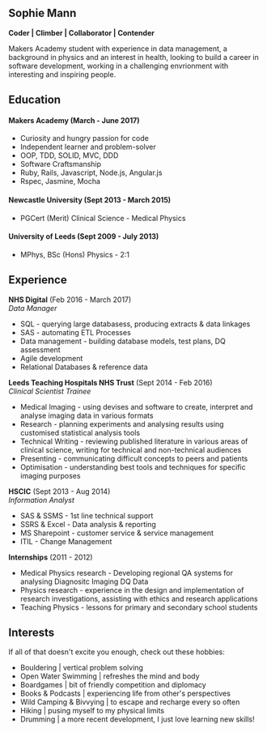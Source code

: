 ## Sophie Mann

**Coder | Climber | Collaborator | Contender**

Makers Academy student with experience in data management, a background in physics and an interest in health, looking to build a career in software development, working in a challenging envrionment with interesting and inspiring people.

<!--
## Skills

#### This Skill

Descriptive paragraph of how capable you are at this skill and, if relevant, how it has developed.

- Experience
- Achievements
- Evidence
- I achieved A during my work at B (job, or otherwise)
- I contributed to the growth of X while doing Y (job, or otherwise)
- I built this, made this, broke this, fixed this, etc.
- A link to some on-line evidence (blogs, videos, articles, etc.)

-->

## Education

#### Makers Academy (March - June 2017)

- Curiosity and hungry passion for code
- Independent learner and problem-solver
- OOP, TDD, SOLID, MVC, DDD
- Software Craftsmanship
- Ruby, Rails, Javascript, Node.js, Angular.js
- Rspec, Jasmine, Mocha

#### Newcastle University (Sept 2013 - March 2015)

- PGCert (Merit) Clinical Science - Medical Physics

#### University of Leeds (Sept 2009 - July 2013)

- MPhys, BSc (Hons) Physics - 2:1

## Experience

**NHS Digital** (Feb 2016 - March 2017)    
*Data Manager*  

- SQL - querying large databasess, producing extracts & data linkages
- SAS - automating ETL Processes
- Data management - building database models, test plans, DQ assessment
- Agile development
- Relational Databases & reference data

**Leeds Teaching Hospitals NHS Trust** (Sept 2014 - Feb 2016)   
*Clinical Scientist Trainee*  

- Medical Imaging - using devises and software to create, interpret and analyse imaging data in various formats
- Research - planning experiments and analysing results using customised statistical analysis tools
- Technical Writing - reviewing published literature in various areas of clinical science, writing for technical and non-technical audiences
- Presenting - communicating difficult concepts to peers and patients
- Optimisation - understanding best tools and techniques for specific imaging purposes

**HSCIC** (Sept 2013 - Aug 2014)    
*Information Analyst*  

- SAS & SSMS - 1st line technical support
- SSRS & Excel - Data analysis & reporting
- MS Sharepoint - customer service & service management
- ITIL - Change Management

**Internships** (2011 - 2012)

- Medical Physics research - Developing regional QA systems for analysing Diagnositc Imaging DQ Data
- Physics research - experience in the design and implementation of research investigations, assisting with ethics and research applications
- Teaching Physics - lessons for primary and secondary school students

## Interests

If all of that doesn't excite you enough, check out these hobbies:
- Bouldering | vertical problem solving
- Open Water Swimming | refreshes the mind and body
- Boardgames | bit of friendly competition and diplomacy
- Books & Podcasts | experiencing life from other's perspectives
- Wild Camping & Bivvying | to escape and recharge every so often
- Hiking | pusing myself to my physical limits
- Drumming | a more recent development, I just love learning new skills!
